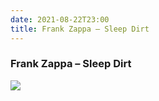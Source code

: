 ```yaml
---
date: 2021-08-22T23:00
title: Frank Zappa – Sleep Dirt
---
```

### Frank Zappa – Sleep Dirt
[![](https://img.discogs.com/ZgkrBmhWsVhA9FFDJ-m2aMQRNds=/fit-in/600x602/filters:strip_icc():format(jpeg):mode_rgb():quality(90)/discogs-images/R-2439123-1284119047.jpeg.jpg)][1] 

[1]: https://www.discogs.com/release/2439123
